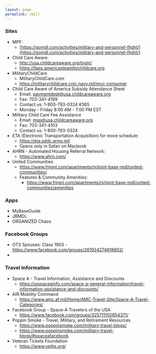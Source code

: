 ```yaml
---
layout: page
permalink: /mil/
---
```


### Sites

  - MPF:
    - [https://gomdl.com/activities/military-and-personnel-flight/](https://gomdl.com/activities/military-and-personnel-flight/)
  - Child Care Aware:
    - http://usa.childcareaware.org/login/
    - https://faps.americasteamforchildcare.org
  - MilitaryChildCare
    - MilitaryChildCare.com
    - https://militarychildcare.cnic.navy.mil/mcc-consumer
  - Child Care Aware of America Subsidy Attendance Sheet
    - Email: paymentdept@usa.childcareaware.org
    - Fax: 703-341-4199
    - Contact us: 1-800-793-0324 #365
    - Monday - Friday 8:00 AM - 7:00 PM EST
  - Military Child Care Fee Assistance
    - Email: msp@usa.childcareaware.org
    - Fax: 703-341-4103
    - Contact us: 1-800-793-0324
  - ETA (Electronic Transportation Acquisition) for move schedule:
    -  https://eta.sddc.army.mil
    - Opens only in Safari on Macbook
  - AHRN - Automated Housing Referral Network:
    - https://www.ahrn.com/
  - United Communities
    - https://www.fmgnj.com/apartments/nj/joint-base-mdl/united-communities/
    - Features & Community Amenities:
      - https://www.fmgnj.com/apartments/nj/joint-base-mdl/united-communities/amenities

### Apps
  - MyBaseGuide
  - JBMDL
  - ORGANIZED Chaos

### Facebook Groups
  - OTS Spouses: Class 1903 - https://www.facebook.com/groups/261924274618802/
  -

### Travel Information
  - Space A - Travel Information, Assistance and Discounts
    - https://ujspaceainfo.com/space-a-general-information/travel-information-assistance-and-discounts/
  - AIR Mobility Command
    - https://www.amc.af.mil/Home/AMC-Travel-Site/Space-A-Travel-Categories/
  - Facebook Group - Space-A Travelers of the USA
    - https://www.facebook.com/groups/325711150854371/
  - Poppin Smoke - Travel, Military, and Retirement Resources
    - https://www.poppinsmoke.com/military-travel-blogs/
    - https://www.poppinsmoke.com/military-travel-blogs/#spaceafacebook
  - Veteran Tickets Foundation
    - https://www.vettix.org/